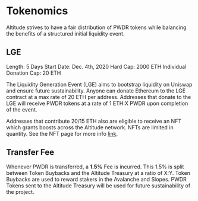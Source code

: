 # Tokenomics

Altitude strives to have a fair distribution of PWDR tokens while balancing the benefits of a structured initial liquidity event. 

## LGE

Length: 5 Days
Start Date: Dec. 4th, 2020
Hard Cap: 2000 ETH
Individual Donation Cap: 20 ETH


The Liquidity Generation Event (LGE) aims to bootstrap liquidity on Uniswap and ensure future sustainability. Anyone can donate Ethereum to the LGE contract at a max rate of 20 ETH per address. Addresses that donate to the LGE will receive PWDR tokens at a rate of 1 ETH:X PWDR upon completion of the event.

Addresses that contribute 20/15 ETH also are eligible to receive an NFT which grants boosts across the Altitude network. NFTs are limited in quantity. See the NFT page for more info [link]().

## Transfer Fee

Whenever PWDR is transferred, a **1.5%** Fee is incurred. This 1.5% is split between Token Buybacks and the Altitude Treasury at a ratio of X:Y. Token Buybacks are used to reward stakers in the Avalanche and Slopes. PWDR Tokens sent to the Altitude Treasury will be used for future sustainability of the project.


